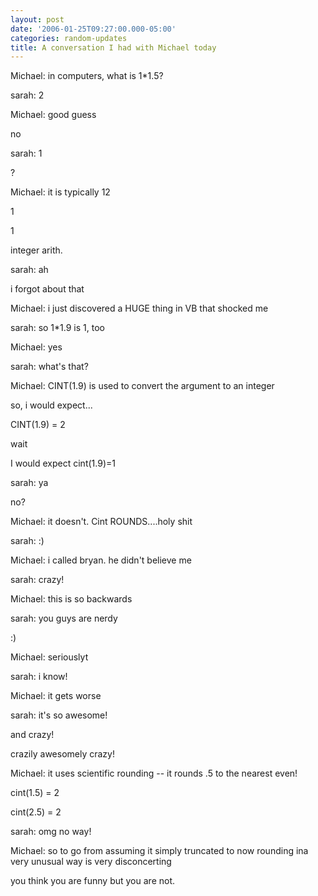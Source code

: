 ```yaml
---
layout: post
date: '2006-01-25T09:27:00.000-05:00'
categories: random-updates
title: A conversation I had with Michael today
---
```


Michael: in computers, what is 1*1.5?

sarah: 2

Michael: good guess

no

sarah: 1

?

Michael: it is typically 12

1

1

integer arith.

sarah: ah

i forgot about that

Michael: i just discovered a HUGE thing in VB that shocked me

sarah: so 1*1.9 is 1, too

Michael: yes

sarah: what's that?

Michael: CINT(1.9) is used to convert the argument to an integer

so, i would expect...

CINT(1.9) = 2

wait

I would expect cint(1.9)=1

sarah: ya

no?

Michael: it doesn't. Cint ROUNDS....holy shit

sarah: :)

Michael: i called bryan. he didn't believe me

sarah: crazy!

Michael: this is so backwards

sarah: you guys are nerdy

:)

Michael: seriouslyt

sarah: i know!

Michael: it gets worse

sarah: it's so awesome!

and crazy!

crazily awesomely crazy!

Michael: it uses scientific rounding -- it rounds .5 to the nearest even!

cint(1.5) = 2

cint(2.5) = 2

sarah: omg no way!

Michael: so to go from assuming it simply truncated to now rounding ina very unusual way is very disconcerting

you think you are funny but you are not.